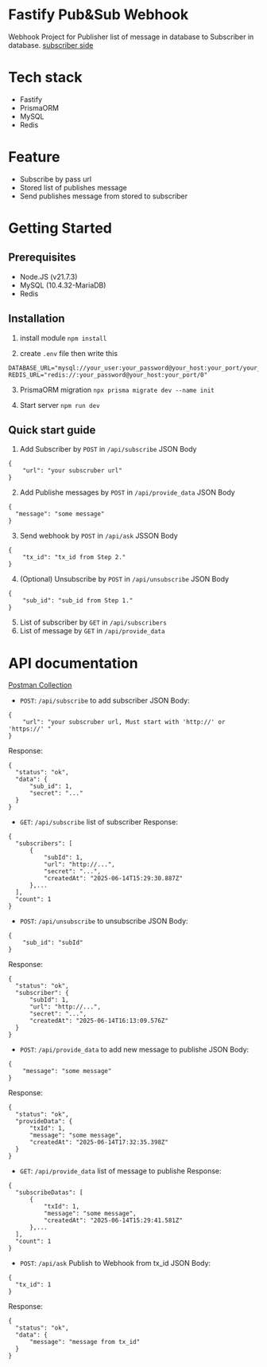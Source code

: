 # Fastify Pub&Sub Webhook
Webhook Project for Publisher list of message in database to Subscriber in database.
[subscriber side](webhook_subscriber)

# Tech  stack
 - Fastify
 - PrismaORM
 - MySQL
 - Redis

# Feature
 - Subscribe by pass url
 - Stored list of publishes message
 - Send publishes message from stored to subscriber

# Getting Started
## Prerequisites
 - Node.JS (v21.7.3)
 - MySQL (10.4.32-MariaDB)
 - Redis

## Installation
 1. install module
 `npm install`

 2. create `.env` file then write this
 ```
DATABASE_URL="mysql://your_user:your_password@your_host:your_port/your_db"
REDIS_URL="redis://:your_password@your_host:your_port/0"
 ```

 3. PrismaORM migration
 `npx prisma migrate dev --name init`

 4. Start server
 `npm run dev`

 ## Quick start guide
  1. Add Subscriber by `POST` in `/api/subscribe`
  JSON Body
  ```
  {
      "url": "your subscruber url"
  }
  ```
  2. Add Publishe messages by `POST` in `/api/provide_data`
  JSON Body
  ```
  {
    "message": "some message"
  }
  ```
  3. Send webhook by `POST` in `/api/ask`
  JSSON Body
  ```
  {
      "tx_id": "tx_id from Step 2."
  }
  ```
  4. (Optional) Unsubscribe by `POST` in `/api/unsubscribe`
  JSON Body
  ```
  {
      "sub_id": "sub_id from Step 1."
  }
  ```
  5. List of subscriber by `GET` in `/api/subscribers`
  6. List of message by `GET` in `/api/provide_data`

  # API documentation
  [Postman Collection](/postman_collection/Sender_collection.json)
  - `POST`: `/api/subscribe` to add subscriber
  JSON Body:
  ```
  {
      "url": "your subscruber url, Must start with 'http://' or 'https://' "
  }
  ```
  Response:
  ```
  {
    "status": "ok",
    "data": {
        "sub_id": 1,
        "secret": "..."
    }
  }
  ```

  - `GET`: `/api/subscribe` list of subscriber
  Response:
  ```
  {
    "subscribers": [
        {
            "subId": 1,
            "url": "http://...",
            "secret": "...",
            "createdAt": "2025-06-14T15:29:30.887Z"
        },...
    ],
    "count": 1
  }
  ```

  - `POST`: `/api/unsubscribe` to unsubscribe
  JSON Body:
  ```
  {
      "sub_id": "subId"
  }
  ```
  Response:
  ```
  {
    "status": "ok",
    "subscriber": {
        "subId": 1,
        "url": "http://...",
        "secret": "...",
        "createdAt": "2025-06-14T16:13:09.576Z"
    }
  }
  ```

  - `POST`: `/api/provide_data` to add new message to publishe
  JSON Body:
  ```
  {
      "message": "some message"
  }
  ```
  Response:
  ```
  {
    "status": "ok",
    "provideData": {
        "txId": 1,
        "message": "some message",
        "createdAt": "2025-06-14T17:32:35.398Z"
    }
  }
  ```

  - `GET`: `/api/provide_data` list of message to publishe
  Response:
  ```
  {
    "subscribeDatas": [
        {
            "txId": 1,
            "message": "some message",
            "createdAt": "2025-06-14T15:29:41.581Z"
        },...
    ],
    "count": 1
  }
  ```

  - `POST`: `/api/ask` Publish to Webhook from tx_id
  JSON Body:
  ```
  {
    "tx_id": 1
  }
  ```
  Response:
  ```
  {
    "status": "ok",
    "data": {
        "message": "message from tx_id"
    }
  }
  ```
